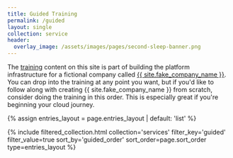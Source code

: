 ```yaml
---
title: Guided Training
permalink: /guided
layout: single
collection: service
header:
  overlay_image: /assets/images/pages/second-sleep-banner.png
---
```

The [training](/learn) content on this site is part of building the platform infrastructure for a fictional company called [{{ site.fake_company_name }}](/about#scramoose). You can drop into the training at any point you want, but if you'd like to follow along with creating {{ site.fake_company_name }} from scratch, consider doing the training in this order. This is especially great if you're beginning your cloud journey.

{% assign entries_layout = page.entries_layout | default: 'list' %}
<div class="entries-{{ entries_layout }}">
  {% include filtered_collection.html collection='services' filter_key='guided' filter_value=true sort_by='guided_order' sort_order=page.sort_order type=entries_layout %}
</div>